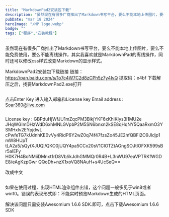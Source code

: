 ```yaml
---
title: "MarkdownPad2安装包下载"
description: "虽然现在有很多厂商推出了Markdown书写平台，要么不能本地上传图片，要么不能免费使用，要么不能离线操作，其实我喜欢就是MarkdownPad的离线操作，同时还可以修改css样式改变Markdown的显示样式."
pubDate: "mar 18 2024"
heroImage: "/MP logo.webp"
badge: ""
tags: ["程序","安装教程"]
---
```


虽然现在有很多厂商推出了Markdown书写平台，要么不能本地上传图片，要么不能免费使用，要么不能离线操作，其实我喜欢就是MarkdownPad的离线操作，同时还可以修改css样式改变Markdown的显示样式。

MarkdownPad2安装包下载链接
链接：https://pan.baidu.com/s/1o7c4W7C2d8zCPh5z7y4IvQ
提取码：e4bf
下载解压之后，找要MarkdownPad2.exe打开

<p><img src="/hp文章图片/mp1.png" alt=""></p>

点击Enter Key 进入输入邮箱和License key
Email address : Soar360@live.com
<p><img src="/hp文章图片/mp2.png" alt=""></p>
License key :
GBPduHjWfJU1mZqcPM3BikjYKF6xKhlKIys3i1MU2e
JHqWGImDHzWdD6xhMNLGVpbP2M5SN6bnxn2kSE8qHqNY5QaaRxmO3YSMHxlv2EYpjdwL
cPwfeTG7kUdnhKE0vVy4RidP6Y2wZ0q74f47fzsZo45JE2hfQBFi2O9Jldjp1mW8HUpT
tLA2a5/sQytXJUQl/QKO0jUQY4pa5CCx20sV1ClOTZtAGngSOJtIOFXK599sBr5aIEFy
H0K7H4BoNMiiDMnxt1rD8Vb/ikJdhGMMQr0R4B+L3nWU97eaVPTRKfWGDE8/eAgKzpGwr
QQoDh+nzX1xoVQ8NAuH+s4UcSeQ==

  改成中文
<p><img src="/hp文章图片/mp3.png" alt=""></p>

如果在使用过程，出现HTML渲染组件出错，这个问题一般多见于win8或者win10。错误的表现形式即：不能实时预览Markdown生成的HTML页面。

解决该问题只需安装Awesomium 1.6.6 SDK.即可，点击下载Awesomium 1.6.6 SDK

<p><img src="/hp文章图片/mp4.png" alt=""></p>
